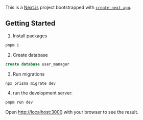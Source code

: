 This is a [Next.js](https://nextjs.org) project bootstrapped with [`create-next-app`](https://nextjs.org/docs/app/api-reference/cli/create-next-app).

## Getting Started
1. Install packages
```bash
pnpm i
```

2. Create database
```sql
create database user_manager
```

3. Run migrations
```bash
npx prisma migrate dev
```

4. run the development server:

```bash
pnpm run dev
```

Open [http://localhost:3000](http://localhost:3000) with your browser to see the result.